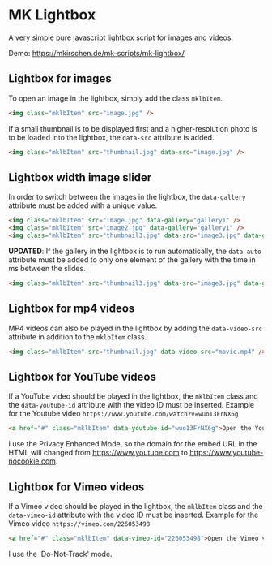 # MK Lightbox
A very simple pure javascript lightbox script for images and videos.

Demo: <https://mkirschen.de/mk-scripts/mk-lightbox/>

## Lightbox for images
To open an image in the lightbox, simply add the class `mklbItem`.
```html
<img class="mklbItem" src="image.jpg" />
```

If a small thumbnail is to be displayed first and a higher-resolution photo is to be loaded into the lightbox, the `data-src` attribute is added.
```html
<img class="mklbItem" src="thumbnail.jpg" data-src="image.jpg" />
```

## Lightbox width image slider
In order to switch between the images in the lightbox, the `data-gallery` attribute must be added with a unique value.
```html
<img class="mklbItem" src="image.jpg" data-gallery="gallery1" />
<img class="mklbItem" src="image2.jpg" data-gallery="gallery1" />
<img class="mklbItem" src="thumbnail3.jpg" data-src="image3.jpg" data-gallery="gallery1" />
```

**UPDATED**: If the gallery in the lightbox is to run automatically, the `data-auto` attribute must be added to only one element of the gallery with the time in ms between the slides.
```html
<img class="mklbItem" src="thumbnail3.jpg" data-src="image3.jpg" data-gallery="gallery1" data-auto="2000" />
```

## Lightbox for mp4 videos
MP4 videos can also be played in the lightbox by adding the `data-video-src` attribute in addition to the `mklbItem` class.
```html
<img class="mklbItem" src="thumbnail.jpg" data-video-src="movie.mp4" />
```

## Lightbox for YouTube videos
If a YouTube video should be played in the lightbox, the `mklbItem` class and the `data-youtube-id` attribute with the video ID must be inserted.
Example for the Youtube video `https://www.youtube.com/watch?v=wuo13FrNX6g`
```html
<a href="#" class="mklbItem" data-youtube-id="wuo13FrNX6g">Open the Youtube video in the lightbox.</a>
```
I use the Privacy Enhanced Mode, so the domain for the embed URL in the HTML will changed from https://www.youtube.com to https://www.youtube-nocookie.com.


## Lightbox for Vimeo videos
If a Vimeo video should be played in the lightbox, the `mklbItem` class and the `data-vimeo-id` attribute with the video ID must be inserted.
Example for the Vimeo video `https://vimeo.com/226053498`
```html
<a href="#" class="mklbItem" data-vimeo-id="226053498">Open the Vimeo video in the lightbox.</a>
```
I use the 'Do-Not-Track' mode. 
